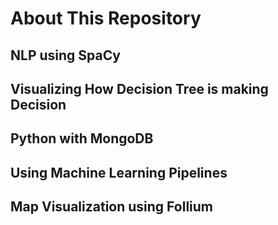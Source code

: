 # About This Repository
## NLP using SpaCy
## Visualizing How Decision Tree is making Decision
## Python with MongoDB
## Using Machine Learning Pipelines
## Map Visualization using Follium

